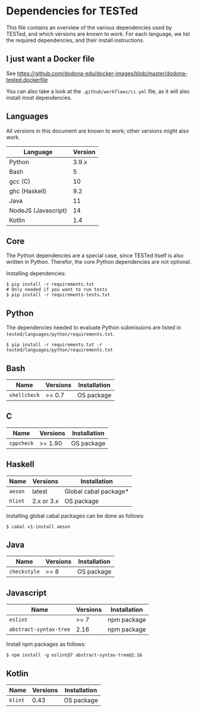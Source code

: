 # Dependencies for TESTed

This file contains an overview of the various dependencies used by TESTed, and which versions are known to work.
For each language, we list the required dependencies, and their install instructions.

## I just want a Docker file

See https://github.com/dodona-edu/docker-images/blob/master/dodona-tested.dockerfile

You can also take a look at the `.github/workflows/ci.yml` file, as it will also install most dependencies.

## Languages

All versions in this document are known to work; other versions might also work.

| Language            | Version |
|---------------------|---------|
| Python              | 3.9.x   |
| Bash                | 5       |
| gcc (C)             | 10      |
| ghc (Haskell)       | 9.2     |
| Java                | 11      |
| NodeJS (Javascript) | 14      |
| Kotlin              | 1.4     |

## Core

The Python dependencies are a special case, since TESTed itself is also written in Python.
Therefor, the core Python dependencies are not optional.

Installing dependencies:

```shell
$ pip install -r requirements.txt
# Only needed if you want to run tests
$ pip install -r requirements-tests.txt
```

## Python

The dependencies needed to evaluate Python submissions are listed in `tested/languages/python/requirements.txt`.

```shell
$ pip install -r requirements.txt -r tested/languages/python/requirements.txt
```

## Bash

| Name         | Versions | Installation |
|--------------|----------|--------------|
| `shellcheck` | >= 0.7   | OS package   |


## C

| Name       | Versions | Installation |
|------------|----------|--------------|
| `cppcheck` | >= 1.90  | OS package   |


## Haskell

| Name      | Versions   | Installation          |
|-----------|------------|-----------------------|
| `aeson`   | latest     | Global cabal package* |
| `hlint`   | 2.x or 3.x | OS package            |

Installing global cabal packages can be done as follows:

```shell
$ cabal v1-install aeson
```

## Java

| Name         | Versions | Installation |
|--------------|----------|--------------|
| `checkstyle` | >= 8     | OS package   |

## Javascript

| Name                    | Versions | Installation |
|-------------------------|----------|--------------|
| `eslint`                | >= 7     | npm package  |
| `abstract-syntax-tree`  | 2.16     | npm package  |

Install npm packages as follows:

```shell
$ npm install -g eslint@7 abstract-syntax-tree@2.16
```

## Kotlin

| Name                   | Versions | Installation |
|------------------------|----------|--------------|
| `klint`                | 0.43     | OS package   |

